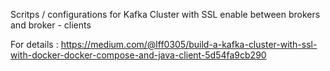 Scritps / configurations for Kafka Cluster with SSL enable between brokers and broker - clients

For details : https://medium.com/@lff0305/build-a-kafka-cluster-with-ssl-with-docker-docker-compose-and-java-client-5d54fa9cb290
